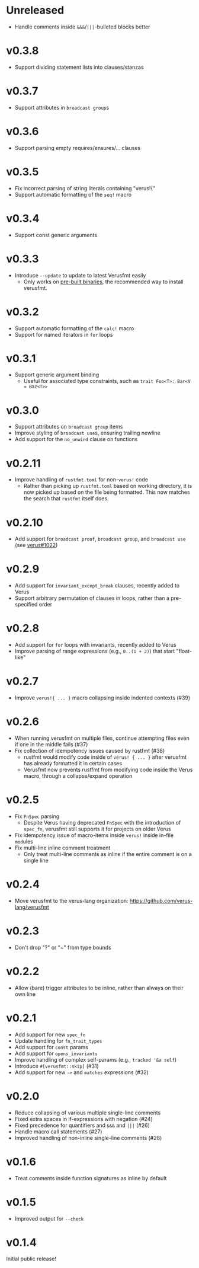 # Unreleased

* Handle comments inside `&&&`/`|||`-bulleted blocks better

# v0.3.8

* Support dividing statement lists into clauses/stanzas

# v0.3.7

* Support attributes in `broadcast group`s

# v0.3.6

* Support parsing empty requires/ensures/... clauses

# v0.3.5

* Fix incorrect parsing of string literals containing "verus!{"
* Support automatic formatting of the `seq!` macro

# v0.3.4

* Support const generic arguments

# v0.3.3

* Introduce `--update` to update to latest Verusfmt easily
  - Only works on [pre-built binaries](https://github.com/verus-lang/verusfmt?tab=readme-ov-file#installing-and-using-verusfmt), the recommended way to install verusfmt.

# v0.3.2

* Support automatic formatting of the `calc!` macro
* Support for named iterators in `for` loops

# v0.3.1

* Support generic argument binding
  - Useful for associated type constraints, such as `trait Foo<T>: Bar<V = Baz<T>>`

# v0.3.0

* Support attributes on `broadcast group` items
* Improve styling of `broadcast use`s, ensuring trailing newline
* Add support for the `no_unwind` clause on functions

# v0.2.11

* Improve handling of `rustfmt.toml` for non-`verus!` code
  - Rather than picking up `rustfmt.toml` based on working directory, it is now picked up based on the file being formatted. This now matches the search that `rustfmt` itself does.

# v0.2.10

* Add support for `broadcast proof`, `broadcast group`, and `broadcast use` (see [verus#1022](https://github.com/verus-lang/verus/pull/1022))

# v0.2.9

* Add support for `invariant_except_break` clauses, recently added to Verus
* Support arbitrary permutation of clauses in loops, rather than a pre-specified order

# v0.2.8

* Add support for `for` loops with invariants, recently added to Verus
* Improve parsing of range expressions (e.g., `0..(1 + 2)`) that start "float-like"

# v0.2.7

* Improve `verus!{ ... }` macro collapsing inside indented contexts (#39)

# v0.2.6

* When running verusfmt on multiple files, continue attempting files even if one in the middle fails (#37)
* Fix collection of idempotency issues caused by rustfmt (#38)
  - rustfmt would modify code inside of `verus! { ... }` after verusfmt has already formatted it in certain cases
  - Verusfmt now prevents rustfmt from modifying code inside the Verus macro, through a collapse/expand operation  

# v0.2.5

* Fix `FnSpec` parsing
  - Despite Verus having deprecated `FnSpec` with the introduction of `spec_fn`, verusfmt still supports it for projects on older Verus
* Fix idempotency issue of macro-items inside `verus!` inside in-file `mod`ules
* Fix multi-line inline comment treatment
  - Only treat multi-line comments as inline if the entire comment is on a single line

# v0.2.4

* Move verusfmt to the verus-lang organization: https://github.com/verus-lang/verusfmt

# v0.2.3

* Don't drop "?" or "~" from type bounds

# v0.2.2

* Allow (bare) trigger attributes to be inline, rather than always on their own line

# v0.2.1

* Add support for new `spec_fn`
* Update handling for `fn_trait_types`
* Add support for `const` params
* Add support for `opens_invariants`
* Improve handling of complex self-params (e.g., `tracked '&a self`)
* Introduce `#[verusfmt::skip]` (#31)
* Add support for new `->` and `matches` expressions (#32)

# v0.2.0

* Reduce collapsing of various multiple single-line comments
* Fixed extra spaces in if-expressions with negation (#24)
* Fixed precedence for quantifiers and `&&&` and `|||` (#26)
* Handle macro call statements (#27)
* Improved handling of non-inline single-line comments (#28)

# v0.1.6

* Treat comments inside function signatures as inline by default

# v0.1.5

* Improved output for `--check`

# v0.1.4

Initial public release!
